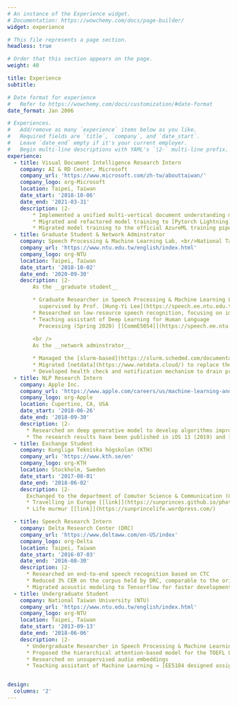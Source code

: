 ```yaml
---
# An instance of the Experience widget.
# Documentation: https://wowchemy.com/docs/page-builder/
widget: experience

# This file represents a page section.
headless: true

# Order that this section appears on the page.
weight: 40

title: Experience
subtitle:

# Date format for experience
#   Refer to https://wowchemy.com/docs/customization/#date-format
date_format: Jan 2006

# Experiences.
#   Add/remove as many `experience` items below as you like.
#   Required fields are `title`, `company`, and `date_start`.
#   Leave `date_end` empty if it's your current employer.
#   Begin multi-line descriptions with YAML's `|2-` multi-line prefix.
experience:
  - title: Visual Document Intelligence Research Intern
    company: AI & RD Center, Microsoft
    company_url: 'https://www.microsoft.com/zh-tw/abouttaiwan/'
    company_logo: org-Microsoft
    location: Taipei, Taiwan
    date_start: '2018-10-06'
    date_end: '2021-03-31'
    description: |2-
        * Implemented a unified multi-vertical document understanding model <br /> for variaous kinds of documents' named entity recognition (NER)
        * Migrated and refactored model training to [Pytorch Lightning](https://pytorch-lightning.readthedocs.io/en/latest/) for much faster development and maintenance
        * Migrated model training to the official AzureML training pipeline
  - title: Graduate Student & Network Adminstrator
    company: Speech Processing & Machine Learning Lab, <br/>National Taiwan University (NTU)
    company_url: 'https://www.ntu.edu.tw/english/index.html'
    company_logo: org-NTU
    location: Taipei, Taiwan
    date_start: '2018-10-02'
    date_end: '2020-09-30'
    description: |2-
        As the __graduate student__

        * Graduate Researcher in Speech Processing & Machine Learning Lab, <br />
          supervised by Prof. [Hung-Yi Lee](https://speech.ee.ntu.edu.tw/~hylee/)
        * Researched on low-resource speech recognition, focusing on improving the system with gradient-based meta learning and transfer learning
        * Teaching assistant of Deep Learning for Human Language
          Processing (Spring 2020) [[CommE5054]](https://speech.ee.ntu.edu.tw/~hylee/dlhlp/2020-spring.html)
        
        <br />
        As the __network adminstrator__

        * Managed the [slurm-based](https://slurm.schedmd.com/documentation.html) computation cluster (10 nodes, over 20 GPUs)
        * Migrated [netdata](https://www.netdata.cloud/) to replace the original unstable monitor system to support real-time resource monitoring for users
        * Developed health check and notification mechanism to drain problematic nodes and notify to the public platform automatically
  - title: NLP Research Intern
    company: Apple Inc.
    company_url: 'https://www.apple.com/careers/us/machine-learning-and-ai.html'
    company_logo: org-Apple
    location: Cupertino, CA, USA
    date_start: '2018-06-26'
    date_end: '2018-09-30'
    description: |2-
      * Researched on deep generative model to develop algorithms improving keyboard experience of users
      * The research results have been published in iOS 13 (2019) and [US patent](https://patents.google.com/patent/US20200379640A1/en?oq=US20200379640A1) (2020)
  - title: Exchange Student
    company: Kungliga Tekniska högskolan (KTH)
    company_url: 'https://www.kth.se/en'
    company_logo: org-KTH
    location: Stockholm, Sweden
    date_start: '2017-08-01'
    date_end: '2018-06-02'
    description: |2-
      Exchanged to the department of Comuter Science & Communication (CSC)
      * Travelling in Europe [[link]](https://sunprinces.github.io/photography/) 
      * Life murmur [[link]](https://sunprincelife.wordpress.com/)

  - title: Speech Research Intern
    company: Delta Research Center (DRC)
    company_url: 'https://www.deltaww.com/en-US/index'
    company_logo: org-Delta
    location: Taipei, Taiwan
    date_start: '2016-07-03'
    date_end: '2016-08-30'
    description: |2-
      * Researched on end-to-end speech recognition based on CTC
      * Reduced 3% CER on the corpus held by DRC, comparable to the original system
      * Migrated acoustic modeling to Tensorflow for faster development <br /> (building the interface between Kaldi & Tensorflow)
  - title: Undergraduate Student
    company: National Taiwan University (NTU)
    company_url: 'https://www.ntu.edu.tw/english/index.html'
    company_logo: org-NTU
    location: Taipei, Taiwan
    date_start: '2013-09-13'
    date_end: '2018-06-06'
    description: |2-
      * Undergraduate Researcher in Speech Processing & Machine Learning Lab
      * Proposed the hierarchical attention-based model for the TOEFL Listening Comprehension Test by machine
      * Researched on unsupervised audio embeddings
      * Teaching assistant of Machine Learning → [EE5184 designed assignment](https://sunprinces.github.io/ML-Assignment3/)


design:
  columns: '2'
---
```

